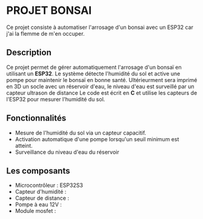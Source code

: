 # PROJET BONSAI
Ce projet consiste à automatiser l'arrosage d'un bonsai avec un ESP32 car j'ai la flemme de m'en occuper.

## Description
Ce projet permet de gérer automatiquement l'arrosage d'un bonsaï en utilisant un **ESP32**. Le système détecte l'humidité du sol et active une pompe pour maintenir le bonsaï en bonne santé.
Ultérieurment sera imprimé en 3D un socle avec un réservoir d'eau, le niveau d'eau est surveillé par un capteur ultrason de distance
Le code est écrit en **C** et utilise les capteurs de l'ESP32 pour mesurer l'humidité du sol.

## Fonctionnalités
- Mesure de l'humidité du sol via un capteur capacitif.
- Activation automatique d'une pompe lorsqu'un seuil minimum est atteint.
- Surveillance du niveau d'eau du réservoir

## Les composants
- Microcontrôleur       : ESP32S3
- Capteur d'humidité    : 
- Capteur de distance   :
- Pompe à eau 12V       :
- Module mosfet         :

